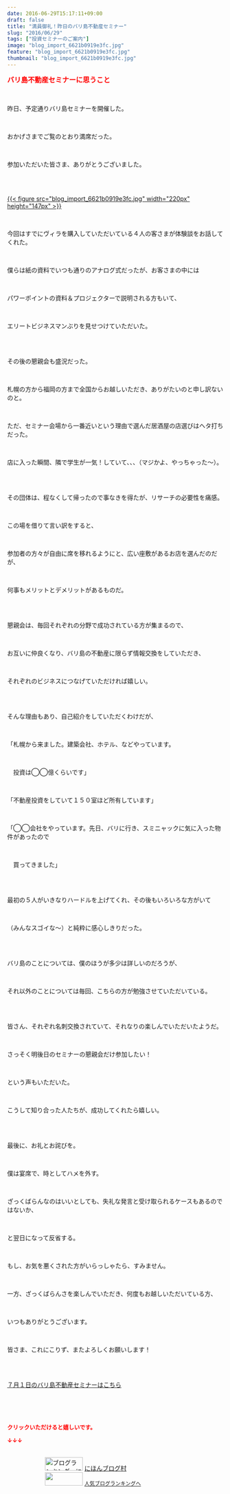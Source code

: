 ```yaml
---
date: 2016-06-29T15:17:11+09:00
draft: false
title: "満員御礼！昨日のバリ島不動産セミナー"
slug: "2016/06/29"
tags: ["投資セミナーのご案内"]
image: "blog_import_6621b0919e3fc.jpg"
feature: "blog_import_6621b0919e3fc.jpg"
thumbnail: "blog_import_6621b0919e3fc.jpg"
---
```

<p><font color="#ff0000" size="3"><strong>バリ島不動産セミナーに思うこと</strong></font></p><br/><p>昨日、予定通りバリ島セミナーを開催した。</p><br/><p>おかげさまでご覧のとおり満席だった。</p><br/><p>参加いただいた皆さま、ありがとうございました。</p><br/><p><br/><a href="blog_import_6621b092db75a.jpg">{{< figure src="blog_import_6621b0919e3fc.jpg" width="220px" height="147px" >}}</a> <br/></p><br/><p>今回はすでにヴィラを購入していただいている４人の客さまが体験談をお話してくれた。</p><br/><p>僕らは紙の資料でいつも通りのアナログ式だったが、お客さまの中には</p><br/><p>パワーポイントの資料＆プロジェクターで説明される方もいて、</p><br/><p>エリートビジネスマンぶりを見せつけていただいた。</p><br/><p><br/>その後の懇親会も盛況だった。</p><br/><p>札幌の方から福岡の方まで全国からお越しいただき、ありがたいのと申し訳ないのと。</p><br/><p>ただ、セミナー会場から一番近いという理由で選んだ居酒屋の店選びはヘタ打ちだった。</p><br/><p>店に入った瞬間、隣で学生が一気！していて、、、（マジかよ、やっちゃった～）。</p><br/><br/><p>その団体は、程なくして帰ったので事なきを得たが、リサーチの必要性を痛感。</p><br/><p>この場を借りて言い訳をすると、</p><br/><p>参加者の方々が自由に席を移れるようにと、広い座敷があるお店を選んだのだが、</p><br/><p>何事もメリットとデメリットがあるものだ。</p><br/><p><br/>懇親会は、毎回それぞれの分野で成功されている方が集まるので、</p><br/><p>お互いに仲良くなり、バリ島の不動産に限らず情報交換をしていただき、</p><br/><p>それぞれのビジネスにつなげていただければ嬉しい。</p><br/><p><br/>そんな理由もあり、自己紹介をしていただくわけだが、</p><br/><p>「札幌から来ました。建築会社、ホテル、などやっています。</p><br/><p>　投資は◯◯億くらいです」</p><br/><p>「不動産投資をしていて１５０室ほど所有しています」</p><br/><p>「◯◯会社をやっています。先日、バリに行き、スミニャックに気に入った物件があったので</p><br/><p>　買ってきました」</p><br/><br/><p>最初の５人がいきなりハードルを上げてくれ、その後もいろいろな方がいて</p><br/><p>（みんなスゴイな～）と純粋に感心しきりだった。</p><br/><p><br/>バリ島のことについては、僕のほうが多少は詳しいのだろうが、</p><br/><p>それ以外のことについては毎回、こちらの方が勉強させていただいている。</p><br/><p><br/>皆さん、それぞれ名刺交換されていて、それなりの楽しんでいただいたようだ。</p><br/><p>さっそく明後日のセミナーの懇親会だけ参加したい！</p><br/><p>という声もいただいた。</p><br/><p>こうして知り合った人たちが、成功してくれたら嬉しい。</p><br/><p><br/>最後に、お礼とお詫びを。</p><br/><p>僕は宴席で、時としてハメを外す。</p><br/><p>ざっくばらんなのはいいとしても、失礼な発言と受け取られるケースもあるのではないか、</p><br/><p>と翌日になって反省する。</p><br/><p>もし、お気を悪くされた方がいらっしゃたら、すみません。</p><br/><p>一方、ざっくばらんさを楽しんでいただき、何度もお越しいただいている方、</p><br/><p>いつもありがとうございます。</p><br/><p>皆さま、これにこりず、またよろしくお願いします！</p><br/><br/><p><a href="iin.co.jp">７月１日のバリ島不動産セミナーはこちら</a> </p><p target="_blank"><br/><br/><br/></p><p><font color="#ff0000" size="2"><strong>クリックいただけると嬉しいです。<br/></strong></font></p><p><font color="#ff0000" size="2"><strong>↓↓↓</strong></font></p><p><br/><a href="ranking.html" target="_blank"><img border="0" alt="ブログランキング・にほんブログ村へ" src="data:image/svg+xml;charset=utf-8,%3Csvg%20xmlns%3D%22http%3A%2F%2Fwww.w3.org%2F2000%2Fsvg%22%20title%3D%22Placeholder%20for%20Images%22%20role%3D%22presentation%22%20viewBox%3D%220%200%2088%2031%22%20%2F%3E" width="88" height="31" data-src="https://img-proxy.blog-video.jp/images?url=http%3A%2F%2Fwww.blogmura.com%2Fimg%2Fwww88_31.gif" style="aspect-ratio: auto 88 / 31;"/><noscript><img border="0" alt="ブログランキング・にほんブログ村へ" src="https://img-proxy.blog-video.jp/images?url=http%3A%2F%2Fwww.blogmura.com%2Fimg%2Fwww88_31.gif" width="88" height="31"></noscript></a> <a href="ranking.html" target="_blank">にほんブログ村</a> <br/><a title="人気ブログランキングへ" href="link.php?1804582"><img border="0" src="data:image/svg+xml;charset=utf-8,%3Csvg%20xmlns%3D%22http%3A%2F%2Fwww.w3.org%2F2000%2Fsvg%22%20title%3D%22Placeholder%20for%20Images%22%20role%3D%22presentation%22%20viewBox%3D%220%200%2088%2031%22%20%2F%3E" width="88" height="31" data-src="https://blog.with2.net/img/banner/banner_22.gif" style="aspect-ratio: auto 88 / 31;"/><noscript><img border="0" src="https://blog.with2.net/img/banner/banner_22.gif" width="88" height="31"></noscript></a> <a style="FONT-SIZE: 12px" href="link.php?1804582">人気ブログランキングへ</a> </p>

